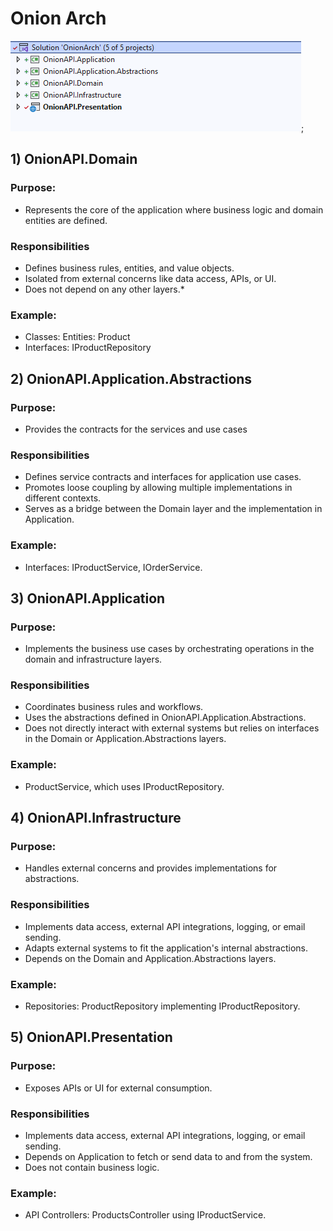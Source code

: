# Onion Arch

![Alt text](./Overview.png);

## 1) OnionAPI.Domain

### Purpose:

- Represents the core of the application where business logic and domain entities are defined.

### Responsibilities

- Defines business rules, entities, and value objects.
- Isolated from external concerns like data access, APIs, or UI.
- Does not depend on any other layers.\*

### Example:

- Classes: Entities: Product
- Interfaces: IProductRepository

## 2) OnionAPI.Application.Abstractions

### Purpose:

- Provides the contracts for the services and use cases

### Responsibilities

- Defines service contracts and interfaces for application use cases.
- Promotes loose coupling by allowing multiple implementations in different contexts.
- Serves as a bridge between the Domain layer and the implementation in Application.

### Example:

- Interfaces: IProductService, IOrderService.

## 3) OnionAPI.Application

### Purpose:

- Implements the business use cases by orchestrating operations in the domain and infrastructure layers.

### Responsibilities

- Coordinates business rules and workflows.
- Uses the abstractions defined in OnionAPI.Application.Abstractions.
- Does not directly interact with external systems but relies on interfaces in the Domain or Application.Abstractions layers.

### Example:

- ProductService, which uses IProductRepository.

## 4) OnionAPI.Infrastructure

### Purpose:

- Handles external concerns and provides implementations for abstractions.

### Responsibilities

- Implements data access, external API integrations, logging, or email sending.
- Adapts external systems to fit the application's internal abstractions.
- Depends on the Domain and Application.Abstractions layers.

### Example:

- Repositories: ProductRepository implementing IProductRepository.

## 5) OnionAPI.Presentation

### Purpose:

- Exposes APIs or UI for external consumption.

### Responsibilities

- Implements data access, external API integrations, logging, or email sending.
- Depends on Application to fetch or send data to and from the system.
- Does not contain business logic.

### Example:

- API Controllers: ProductsController using IProductService.
